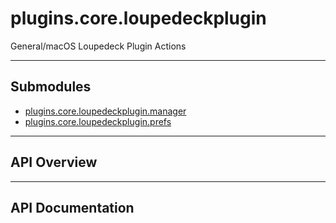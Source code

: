 # plugins.core.loupedeckplugin

General/macOS Loupedeck Plugin Actions

---

## Submodules
 * [plugins.core.loupedeckplugin.manager](plugins.core.loupedeckplugin.manager.md)
 * [plugins.core.loupedeckplugin.prefs](plugins.core.loupedeckplugin.prefs.md)

---

## API Overview

---

## API Documentation

